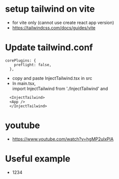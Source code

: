 # setup tailwind on vite

- for vite only (cannot use create react app version)
- https://tailwindcss.com/docs/guides/vite

# Update tailwind.conf

```
corePlugins: {
    preflight: false,
  },
```

- copy and paste InjectTailwind.tsx in src
- In main.tsx,  
  import InjectTailwind from './InjectTailwind'
  and

```
  <InjectTailwind>
  <App />
  </InjectTailwind>
```

# youtube

- https://www.youtube.com/watch?v=hgMP2ulxPlA

# Useful example

- <div className="hover:text-yellow-400">1234</div>
